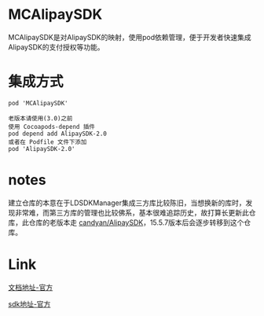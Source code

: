 # MCAlipaySDK
MCAlipaySDK是对AlipaySDK的映射，使用pod依赖管理，便于开发者快速集成AlipaySDK的支付授权等功能。

# 集成方式
```
pod 'MCAlipaySDK'

老版本请使用(3.0)之前
使用 Cocoapods-depend 插件
pod depend add AlipaySDK-2.0
或者在 Podfile 文件下添加
pod 'AlipaySDK-2.0'
```
# notes
建立仓库的本意在于LDSDKManager集成三方库比较陈旧，当想换新的库时，发现非常难，而第三方库的管理也比较佛系，基本很难追踪历史，故打算长更新此仓库，此仓库的老版本走 [candyan/AlipaySDK](https://github.com/candyan/AlipaySDK)，15.5.7版本后会逐步转移到这个仓库。

# Link
[文档地址-官方](https://docs.open.alipay.com/204/105295/)

[sdk地址-官方](https://docs.open.alipay.com/54/104509/)


